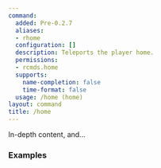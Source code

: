 ```yaml
---
command:
  added: Pre-0.2.7
  aliases:
  - rhome
  configuration: []
  description: Teleports the player home.
  permissions:
  - rcmds.home
  supports:
    name-completion: false
    time-format: false
  usage: /home (home)
layout: command
title: /home
---
```


In-depth content, and...

### Examples

